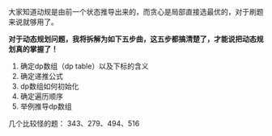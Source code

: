 大家知道动规是由前一个状态推导出来的，而贪心是局部直接选最优的，对于刷题来说就够用了。

**对于动态规划问题，我将拆解为如下五步曲，这五步都搞清楚了，才能说把动态规划真的掌握了！**

1. 确定dp数组（dp table）以及下标的含义
2. 确定递推公式
3. dp数组如何初始化
4. 确定遍历顺序
5. 举例推导dp数组

几个比较怪的题：
343、279、494、516